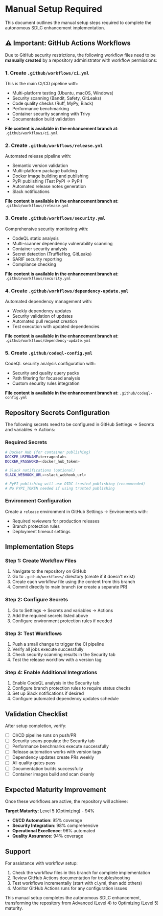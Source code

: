 # Manual Setup Required

This document outlines the manual setup steps required to complete the autonomous SDLC enhancement implementation.

## ⚠️ Important: GitHub Actions Workflows

Due to GitHub security restrictions, the following workflow files need to be **manually created** by a repository administrator with workflow permissions:

### 1. Create `.github/workflows/ci.yml`

This is the main CI/CD pipeline with:
- Multi-platform testing (Ubuntu, macOS, Windows)
- Security scanning (Bandit, Safety, GitLeaks)
- Code quality checks (Ruff, MyPy, Black)
- Performance benchmarking
- Container security scanning with Trivy
- Documentation build validation

**File content is available in the enhancement branch at**: `.github/workflows/ci.yml`

### 2. Create `.github/workflows/release.yml`

Automated release pipeline with:
- Semantic version validation
- Multi-platform package building
- Docker image building and publishing
- PyPI publishing (Test PyPI → PyPI)
- Automated release notes generation
- Slack notifications

**File content is available in the enhancement branch at**: `.github/workflows/release.yml`

### 3. Create `.github/workflows/security.yml`

Comprehensive security monitoring with:
- CodeQL static analysis
- Multi-scanner dependency vulnerability scanning
- Container security analysis
- Secret detection (TruffleHog, GitLeaks)
- SARIF security reporting
- Compliance checking

**File content is available in the enhancement branch at**: `.github/workflows/security.yml`

### 4. Create `.github/workflows/dependency-update.yml`

Automated dependency management with:
- Weekly dependency updates
- Security validation of updates
- Automated pull request creation
- Test execution with updated dependencies

**File content is available in the enhancement branch at**: `.github/workflows/dependency-update.yml`

### 5. Create `.github/codeql-config.yml`

CodeQL security analysis configuration with:
- Security and quality query packs
- Path filtering for focused analysis
- Custom security rules integration

**File content is available in the enhancement branch at**: `.github/codeql-config.yml`

## Repository Secrets Configuration

The following secrets need to be configured in GitHub Settings → Secrets and variables → Actions:

### Required Secrets

```bash
# Docker Hub (for container publishing)
DOCKER_USERNAME=terragonlabs
DOCKER_PASSWORD=<docker_hub_token>

# Slack notifications (optional)
SLACK_WEBHOOK_URL=<slack_webhook_url>

# PyPI publishing will use OIDC trusted publishing (recommended)
# No PYPI_TOKEN needed if using trusted publishing
```

### Environment Configuration

Create a `release` environment in GitHub Settings → Environments with:
- Required reviewers for production releases
- Branch protection rules
- Deployment timeout settings

## Implementation Steps

### Step 1: Create Workflow Files
1. Navigate to the repository on GitHub
2. Go to `.github/workflows/` directory (create if it doesn't exist)
3. Create each workflow file using the content from this branch
4. Commit directly to main branch (or create a separate PR)

### Step 2: Configure Secrets
1. Go to Settings → Secrets and variables → Actions
2. Add the required secrets listed above
3. Configure environment protection rules if needed

### Step 3: Test Workflows
1. Push a small change to trigger the CI pipeline
2. Verify all jobs execute successfully
3. Check security scanning results in the Security tab
4. Test the release workflow with a version tag

### Step 4: Enable Additional Integrations
1. Enable CodeQL analysis in the Security tab
2. Configure branch protection rules to require status checks
3. Set up Slack notifications if desired
4. Configure automated dependency updates schedule

## Validation Checklist

After setup completion, verify:

- [ ] CI/CD pipeline runs on push/PR
- [ ] Security scans populate the Security tab
- [ ] Performance benchmarks execute successfully
- [ ] Release automation works with version tags
- [ ] Dependency updates create PRs weekly
- [ ] All quality gates pass
- [ ] Documentation builds successfully
- [ ] Container images build and scan cleanly

## Expected Maturity Improvement

Once these workflows are active, the repository will achieve:

**Target Maturity**: Level 5 (Optimizing) - 94%
- **CI/CD Automation**: 95% coverage
- **Security Integration**: 98% comprehensive
- **Operational Excellence**: 96% automated
- **Quality Assurance**: 94% coverage

## Support

For assistance with workflow setup:
1. Check the workflow files in this branch for complete implementation
2. Review GitHub Actions documentation for troubleshooting
3. Test workflows incrementally (start with ci.yml, then add others)
4. Monitor GitHub Actions runs for any configuration issues

This manual setup completes the autonomous SDLC enhancement, transforming the repository from Advanced (Level 4) to Optimizing (Level 5) maturity.